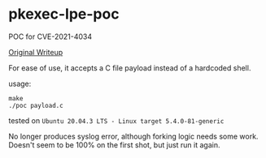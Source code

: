 # pkexec-lpe-poc
POC for CVE-2021-4034

[Original Writeup](https://seclists.org/oss-sec/2022/q1/80)

For ease of use, it accepts a C file payload instead of a hardcoded shell.

usage:
```
make
./poc payload.c
```

tested on `Ubuntu 20.04.3 LTS - Linux target 5.4.0-81-generic`


No longer produces syslog error, although forking logic needs some work.
Doesn't seem to be 100% on the first shot, but just run it again.